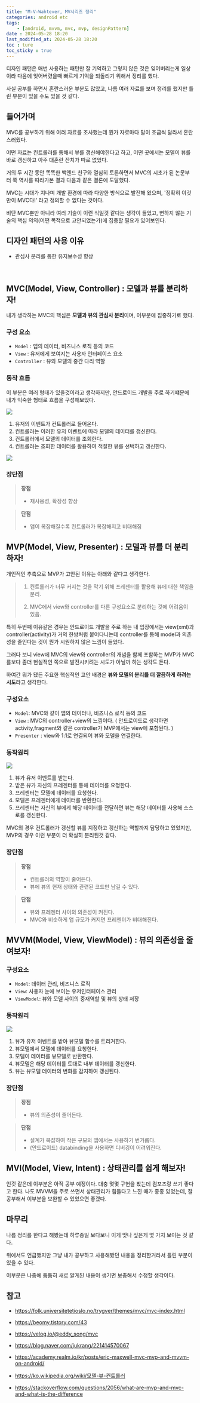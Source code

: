 ```yaml
---
title: "M-V-Wahtever, MV시리즈 정리"
categories: android etc
tags:
    - [android, mvvm, mvc, mvp, designPattern]
date : 2024-05-28 18:20
last_modified_at: 2024-05-28 18:20
toc : ture
toc_sticky : true
---
```


디자인 패턴은 매번 사용하는 패턴만 잘 기억하고 그렇지 않은 것은 잊어버리는게 일상이라 다음에 잊어버렸을때 빠르게 기억을 되돌리기 위해서 정리를 했다.

사실 공부를 하면서 혼란스러운 부분도 많았고, 나름 여러 자료를 보며 정리를 했지만 틀린 부분이 있을 수도 있을 것 같다.

## 들어가며

MVC를 공부하기 위해 여러 자료를 조사했는데 뭔가 자료마다 말이 조금씩 달라서 혼란스러웠다.

어떤 자료는 컨트롤러를 통해서 뷰를 갱신해야한다고 하고, 어떤 곳에서는 모델이 뷰를 바로 갱신하고 아주 대혼란 잔치가 따로 없었다.

거의 두 시간 동안 똑똑한 백엔드 친구와 열심히 토론하면서 MVC의 시초가 된 논문부터 쭉 역사를 따라가본 결과 다음과 같은 결론에 도달했다.

MVC는 시대가 지나며 개발 환경에 따라 다양한 방식으로 발전해 왔으며, '정확히 이것만이 MVC다!' 라고 정의할 수 없다는 것이다.

비단 MVC뿐만 아니라 여러 기술이 이런 식일것 같다는 생각이 들었고, 변하지 않는 기술의 핵심 의의(어떤 목적으로 고안되었는가)에 집중할 필요가 있어보인다.

## 디자인 패턴의 사용 이유

- 관심사 분리를 통한 유지보수성 향상

<br>

## MVC(Model, View, Controller) : 모델과 뷰를 분리하자!

내가 생각하는 MVC의 핵심은 **모델과 뷰의 관심사 분리**이며, 이부분에 집중하기로 했다.

### 구성 요소

- `Model` : 앱의 데이터, 비즈니스 로직 등의 코드
- `View` : 유저에게 보여지는 사용자 인터페이스 요소
- `Controller` : 뷰와 모델의 중간 다리 역할

### 동작 흐름

이 부분은 여러 형태가 있을것이라고 생각하지만, 안드로이드 개발을 주로 하기떄문에 내가 익숙한 형태로 흐름을 구성해보았다.

![](/assets/image/2024-05-28-17-04-00.png)

1. 유저의 이벤트가 컨트롤러로 들어온다.
2. 컨트롤러는 이러한 유저 이벤트에 따라 모델의 데이터를 갱신한다.
3. 컨트롤러에서 모델의 데이터를 조회한다.
4. 컨트롤러는 조회한 데이터를 활용하여 적절한 뷰를 선택하고 갱신한다.

![](/assets/image/2024-05-28-17-05-11.png)

### 장단점

> **장점**
> - 재사용성, 확장성 향상

> **단점**
> - 앱이 복잡해질수록 컨트롤러가 복잡해지고 비대해짐

## MVP(Model, View, Presenter) : 모델과 뷰를 더 분리하자!

개인적인 추측으로 MVP가 고안된 이유는 아래와 같다고 생각한다.

> 1. 컨트롤러가 너무 커지는 것을 막기 위해 프레젠터를 활용해 뷰에 대한 책임을 분리.
> 
> 2. MVC에서 view와 controller를 다른 구성요소로 분리하는 것에 어려움이 있음.

특히 두번째 이유같은 경우는 안드로이드 개발을 주로 하는 내 입장에서는 view(xml)과 controller(activity)가 거의 한쌍처럼 붙어다니는데 controller를 통해 model과 의존성을 줄인다는 것이 뭔가 시원하지 않은 느낌이 들었다.

그러다 보니 view에 MVC의 view와 controller의 개념을 함께 포함하는 MVP가 MVC를보다 좀더 현실적인 쪽으로 발전시키려는 시도가 아닐까 하는 생각도 든다.

하여간 뭐가 됐든 주요한 핵심적인 고안 배경은 **뷰와 모델의 분리를 더 깔끔하게 하려는 시도**라고 생각한다.

### 구성요소

- `Model`: MVC와 같이 앱의 데이터나, 비즈니스 로직 등의 코드
- `View` : MVC의 controller+view의 느낌이다.
    ( 안드로이드로 생각하면 activity,fragment와 같은 controller가 MVP에서는 view에 포함된다. )
- `Presenter` : view와 1:1로 연결되어 뷰와 모델을 연결한다.

<!--![](/assets/image/2024-05-28-17-04-30.png)-->

### 동작원리

![](/assets/image/2024-05-28-17-03-35.png)

1. 뷰가 유저 이벤트를 받는다.
2. 받은 뷰가 자신의 프레젠터를 통해 데이터를 요청한다.
3. 프레젠터는 모델에 데이터를 요청한다.
4. 모델은 프레젠터에게 데이터를 반환한다.
5. 프레젠터는 자신의 뷰에게 해당 데이터를 전달하면 뷰는 해당 데이터를 사용해 스스로를 갱신한다.

MVC의 경우 컨트롤러가 갱신할 뷰를 지정하고 갱신하는 역할까지 담당하고 있었지만, MVP의 경우 이런 부분이 더 확실히 분리된것 같다.

### 장단점

> **장점**
> - 컨트롤러의 역할이 줄어든다.
> - 뷰에 뷰의 현재 상태와 관련된 코드만 남길 수 있다.

> **단점**
> - 뷰와 프레젠터 사이의 의존성이 커진다.
> - MVC와 비슷하게 앱 규모가 커지면 프레젠터가 비대해진다.

## MVVM(Model, View, ViewModel) : 뷰의 의존성을 줄여보자!


### 구성요소

- `Model`: 데이터 관리, 비즈니스 로직
- `View`: 사용자 눈에 보이는 유저인터페이스 관리
- `ViewModel`: 뷰와 모델 사이의 중재역할 및 뷰의 상태 저장

### 동작원리

![](/assets/image/2024-05-28-17-03-04.png)

1. 뷰가 유저 이벤트를 받아 뷰모델 함수를 트리거한다.
2. 뷰모델에서 모델에 데이터를 요청한다.
3. 모델이 데이터를 뷰모델로 반환한다.
4. 뷰모델은 해당 데이터를 토대로 내부 데이터를 갱신한다.
5. 뷰는 뷰모델 데이터의 변화를 감지하여 갱신된다.

### 장단점

> **장점**
> - 뷰의 의존성이 줄어든다.

> **단점**
> - 설계가 복잡하여 작은 규모의 앱에서는 사용하기 번거롭다.
> - (안드로이드) databinding을 사용하면 디버깅이 어려워진다.

## MVI(Model, View, Intent) : 상태관리를 쉽게 해보자!
인것 같은데 이부분은 아직 공부 예정이다.
대충 몇몇 구현을 봤는데 컴포즈랑 쓰기 좋다고 한다.
나도 MVVM을 주로 쓰면서 상태관리가 힘들다고 느낀 때가 종종 있었는데, 잘 공부해서 이부분을 보완할 수 있었으면 좋겠다.

## 마무리

나름 정리를 한다고 해봤는데 하루종일 보다보니 이게 맞나 싶은게 몇 가지 보이는 것 같다.

위에서도 언급했지만 그냥 내가 공부하고 사용해봤던 내용을 정리한거라서 틀린 부분이 있을 수 있다.

이부분은 나중에 틈틈히 새로 알게된 내용이 생기면 보충해서 수정할 생각이다.

## 참고

- https://folk.universitetetioslo.no/trygver/themes/mvc/mvc-index.html

- https://beomy.tistory.com/43

- https://velog.io/@eddy_song/mvc

- https://blog.naver.com/jukrang/221414570067

- https://academy.realm.io/kr/posts/eric-maxwell-mvc-mvp-and-mvvm-on-android/

- https://ko.wikipedia.org/wiki/모델-뷰-컨트롤러

- https://stackoverflow.com/questions/2056/what-are-mvp-and-mvc-and-what-is-the-difference
